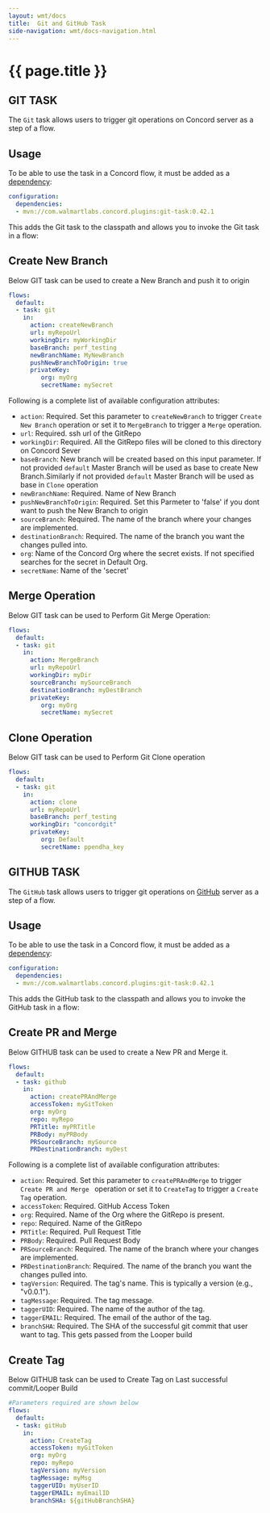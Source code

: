 ```yaml
---
layout: wmt/docs
title:  Git and GitHub Task
side-navigation: wmt/docs-navigation.html
---
```


# {{ page.title }}

## GIT TASK
The `Git` task allows users to trigger git operations on 
Concord server as a step of a flow.

<a name="usage"/>

## Usage

To be able to use the task in a Concord flow, it must be added as a
[dependency](../getting-started/concord-dsl.html#dependencies):

```yaml
configuration:
  dependencies:
  - mvn://com.walmartlabs.concord.plugins:git-task:0.42.1
```

This adds the Git task to the classpath and allows you to invoke the Git task in a flow:

## Create New Branch

Below GIT task can be used to create a New Branch and push it to origin

```yaml
flows:
  default:
  - task: git
    in:
      action: createNewBranch
      url: myRepoUrl
      workingDir: myWorkingDir
      baseBranch: perf_testing
      newBranchName: MyNewBranch
      pushNewBranchToOrigin: true
      privateKey:
         org: myOrg
         secretName: mySecret
```

Following is a complete list of available configuration attributes:

- `action`: Required. Set this parameter to `createNewBranch` to trigger `Create New Branch` operation or set it to             `MergeBranch` to trigger a `Merge` operation.
- `url`: Required. ssh url of the GitRepo
- `workingDir`: Required. All the GitRepo files will be cloned to this directory on Concord Sever
- `baseBranch`: New branch will be created based on this input parameter. If not provided `default` Master Branch will be        used as base to create New Branch.Similarly if not provided `default` Master Branch will be used as base in `Clone`            operation 
- `newBranchName`: Required. Name of New Branch
- `pushNewBranchToOrigin`: Required. Set this Parmeter to 'false' if you dont want to push the New Branch to origin
- `sourceBranch`: Required. The name of the branch where your changes are implemented.
- `destinationBranch`: Required. The name of the branch you want the changes pulled into.
- `org`: Name of the Concord Org where the secret exists. If not specified searches for the secret in Default Org.
- `secretName`: Name of the 'secret'

## Merge Operation

Below GIT task can be used to Perform Git Merge Operation: 

```yaml
flows:
  default:
  - task: git
    in:
      action: MergeBranch   
      url: myRepoUrl
      workingDir: myDir
      sourceBranch: mySourceBranch
      destinationBranch: myDestBranch
      privateKey:
         org: myOrg
         secretName: mySecret
```

## Clone Operation

Below GIT task can be used to Perform Git Clone operation

```yaml
flows:
  default:
  - task: git
    in:
      action: clone
      url: myRepoUrl
      baseBranch: perf_testing
      workingDir: "concordgit"
      privateKey:
         org: Default
         secretName: ppendha_key
```         
         

## GITHUB TASK
The `GitHub` task allows users to trigger git operations on 
[GitHub](https://gecgithub01.walmart.com/) server as a step of a flow.

<a name="usage"/>

## Usage

To be able to use the task in a Concord flow, it must be added as a
[dependency](../getting-started/concord-dsl.html#dependencies):

```yaml
configuration:
  dependencies:
  - mvn://com.walmartlabs.concord.plugins:git-task:0.42.1
```

This adds the GitHub task to the classpath and allows you to invoke the GitHub task in a flow:

## Create PR and Merge 

Below GITHUB task can be used to create a New PR and Merge it.

```yaml
flows:
  default:
  - task: github
    in:
      action: createPRAndMerge
      accessToken: myGitToken
      org: myOrg
      repo: myRepo
      PRTitle: myPRTitle
      PRBody: myPRBody
      PRSourceBranch: mySource
      PRDestinationBranch: myDest
```

Following is a complete list of available configuration attributes:
- `action`: Required. Set this parameter to `createPRAndMerge` to trigger `Create PR and Merge ` operation or set it to             `CreateTag` to trigger a `Create Tag` operation.
- `accessToken`: Required. GitHub Access Token 
- `org`: Required. Name of the Org where the GitRepo is present.
- `repo`: Required. Name of the GitRepo
- `PRTitle`: Required. Pull Request Title
- `PRBody`: Required. Pull Request Body
- `PRSourceBranch`: Required. The name of the branch where your changes are implemented.
- `PRDestinationBranch`: Required. The name of the branch you want the changes pulled into.
- `tagVersion`: Required. The tag's name. This is typically a version (e.g., "v0.0.1").
- `tagMessage`: Required. The tag message.
- `taggerUID`: Required. The name of the author of the tag.
- `taggerEMAIL`: Required. The email of the author of the tag.
- `branchSHA`: Required. The SHA of the successful git commit that user want to tag. This gets passed from the Looper build


## Create Tag

Below GITHUB task can be used to Create Tag on Last successful commit/Looper Build

```yaml
#Parameters required are shown below
flows:
  default:
  - task: gitHub
    in:
      action: CreateTag
      accessToken: myGitToken
      org: myOrg
      repo: myRepo
      tagVersion: myVersion
      tagMessage: myMsg
      taggerUID: myUserID
      taggerEMAIL: myEmailID
      branchSHA: ${gitHubBranchSHA}
```

